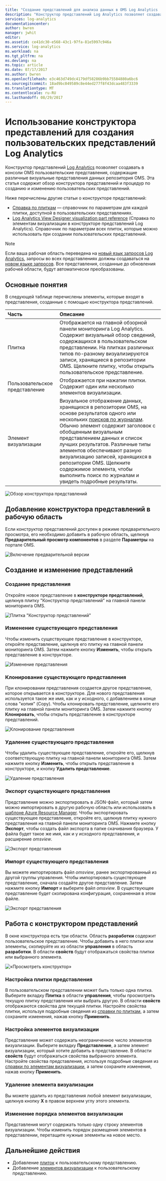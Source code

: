 ```yaml
---
title: "Создание представлений для анализа данных в OMS Log Analytics | Документация Майкрософт"
description: "Конструктор представлений Log Analytics позволяет создавать пользовательские представления, содержащие различные визуальные представления данных репозитория OMS, которые отображаются в OMS или на портале Azure. Эта статья содержит обзор конструктора представлений и процедур по созданию и изменению пользовательских представлений."
services: log-analytics
documentationcenter: 
author: bwren
manager: jwhit
editor: 
ms.assetid: ce41dc30-e568-43c1-97fa-81e5997c946a
ms.service: log-analytics
ms.workload: na
ms.tgt_pltfrm: na
ms.devlang: na
ms.topic: article
ms.date: 07/17/2017
ms.author: bwren
ms.openlocfilehash: e3c463d749dc4179df58286b9bb75584880a6bc6
ms.sourcegitcommit: 18ad9bc049589c8e44ed277f8f43dcaa483f3339
ms.translationtype: MT
ms.contentlocale: ru-RU
ms.lasthandoff: 08/29/2017
---
```

# <a name="use-view-designer-to-create-custom-views-in-log-analytics"></a>Использование конструктора представлений для создания пользовательских представлений Log Analytics
Конструктор представлений [Log Analytics](log-analytics-overview.md) позволяет создавать в консоли OMS пользовательские представления, содержащие различные визуальные представления данных репозитория OMS. Эта статья содержит обзор конструктора представлений и процедур по созданию и изменению пользовательских представлений.

Ниже перечислены другие статьи о конструкторе представлений:

* [Справка по плиткам](log-analytics-view-designer-tiles.md) — справочник по параметрам для каждой плитки, доступной в пользовательских представлениях.
* [Log Analytics View Designer visualization part reference](log-analytics-view-designer-parts.md) (Справка по элементам визуализации в конструкторе представлений Log Analytics). Справочник по параметрам всех плиток, которые можно использовать при создании пользовательских представлений.

>[!NOTE]
> Если ваша рабочая область переведена на [новый язык запросов Log Analytics](log-analytics-log-search-upgrade.md), запросы во всех представлениях должны создаваться на [новом языке запросов](https://go.microsoft.com/fwlink/?linkid=856078).  Все представления, созданные до обновления рабочей области, будут автоматически преобразованы.

## <a name="concepts"></a>Основные понятия
В следующей таблице перечислены элементы, которые входят в представления, созданные с помощью конструктора представлений.

| Часть | Описание |
|:--- |:--- |
| Плитка |Отображается на главной обзорной панели мониторинга Log Analytics.  Содержит визуальный обзор сведений, содержащихся в пользовательском представлении.  На плитках различных типов по-разному визуализируются записи, хранящиеся в репозитории OMS.  Щелкните плитку, чтобы открыть пользовательское представление. |
| Пользовательское представление |Отображается при нажатии плитки.  Содержит один или несколько элементов визуализации. |
| Элемент визуализации |Визуальное отображение данных, хранящихся в репозитории OMS, на основе результатов одного или нескольких [поисков по журналам](log-analytics-log-searches.md).  Обычно элемент содержит заголовок с обобщенным визуальным представлением данных и список лучших результатов.  Различные типы элементов обеспечивают разную визуализацию записей, хранящихся в репозитории OMS.  Щелкните содержимое элемента, чтобы выполнить поиск по журналам и увидеть подробные результаты. |

![Обзор конструктора представлений](media/log-analytics-view-designer/overview.png)

## <a name="add-view-designer-to-your-workspace"></a>Добавление конструктора представлений в рабочую область
Если конструктор представлений доступен в режиме предварительного просмотра, его необходимо добавить в рабочую область, щелкнув **Предварительный просмотр компонентов** в разделе **Параметры** на портале OMS.

![Включение предварительной версии](media/log-analytics-view-designer/preview.png)

## <a name="creating-and-editing-views"></a>Создание и изменение представлений
### <a name="create-a-new-view"></a>Создание представления
Откройте новое представление в **конструкторе представлений**, щелкнув плитку "Конструктор представлений" на главной панели мониторинга OMS.

![Плитка "Конструктор представлений"](media/log-analytics-view-designer/view-designer-tile.png)

### <a name="edit-an-existing-view"></a>Изменение существующего представления
Чтобы изменить существующее представление в конструкторе, откройте представление, щелкнув его плитку на главной панели мониторинга OMS.  Затем нажмите кнопку **Изменить**, чтобы открыть представление в конструкторе.

![Изменение представления](media/log-analytics-view-designer/menu-edit.png)

### <a name="clone-an-existing-view"></a>Клонирование существующего представления
При клонировании представления создается другое представление, которое открывается в конструкторе.  Для нового представления используется такое же имя, как и у исходного, с добавлением в конце слова "копия" (Copy).  Чтобы клонировать представление, щелкните его плитку на главной панели мониторинга OMS.  Затем нажмите кнопку **Клонировать**, чтобы открыть представление в конструкторе представлений.

![Клонирование представления](media/log-analytics-view-designer/edit-menu-clone.png)

### <a name="delete-an-existing-view"></a>Удаление существующего представления
Чтобы удалить существующее представление, откройте его, щелкнув соответствующую плитку на главной панели мониторинга OMS.  Затем нажмите кнопку **Изменить**, чтобы открыть представление в конструкторе, и кнопку **Удалить представление**.

![Удаление представления](media/log-analytics-view-designer/edit-menu-delete.png)

### <a name="export-an-existing-view"></a>Экспорт существующего представления
Представление можно экспортировать в JSON-файл, который затем можно импортировать в другую рабочую область или использовать в [шаблоне Azure Resource Manager](../azure-resource-manager/resource-group-authoring-templates.md).  Чтобы экспортировать существующее представление, откройте его, щелкнув плитку нужного представления на главной панели мониторинга OMS.  Нажмите кнопку **Экспорт**, чтобы создать файл экспорта в папке скачивания браузера.  У файла будет такое же имя, как и у исходного представления, и расширение *omsview*.

![Экспорт представления](media/log-analytics-view-designer/edit-menu-export.png)

### <a name="import-an-existing-view"></a>Импорт существующего представления
Вы можете импортировать файл *omsview*, ранее экспортированный из другой группы управления.  Чтобы импортировать существующее представление, сначала создайте другое представление.  Затем нажмите кнопку **Импорт** и выберите файл *omsview*.  В существующее представление будет скопирована конфигурация, сохраненная в этом файле.

![Экспорт представления](media/log-analytics-view-designer/edit-menu-import.png)

## <a name="working-with-view-designer"></a>Работа с конструктором представлений
В окне конструктора есть три области.  Область **разработки** содержит пользовательское представление.  Чтобы добавить в него плитки или элементы, скопируйте их из области **управления** в область **разработки**.  В области **свойств** будут отображаться свойства плитки или выбранного элемента.

![«Просмотреть конструктор»](media/log-analytics-view-designer/view-designer-screenshot.png)

### <a name="configure-view-tile"></a>Настройка плитки представления
В пользовательском представлении может быть только одна плитка.  Выберите вкладку **Плитка** в области **управления**, чтобы просмотреть текущую плитку представления или выбрать другую.  В области **свойств** отображаются свойства для текущей плитки.  Настройте свойства плитки, используя подробные сведения из [справки по плиткам](log-analytics-view-designer-tiles.md), а затем сохраните изменения, нажав кнопку **Применить**.

### <a name="configure-visualization-parts"></a>Настройка элементов визуализации
Представление может содержать неограниченное число элементов визуализации.  Выберите вкладку **Представление**, а затем элемент визуализации, который хотите добавить в представление.  В области **свойств** будут отображаться свойства выбранного элемента.  Настройте свойства представления, используя подробные сведения из [справки по элементам визуализации](log-analytics-view-designer-parts.md), а затем сохраните изменения, нажав кнопку **Применить**.

### <a name="delete-a-visualization-part"></a>Удаление элемента визуализации
Вы можете удалить из представления любой элемент визуализации, щелкнув кнопку **X** в правом верхнем углу этого элемента.

### <a name="rearrange-visualization-parts"></a>Изменение порядка элементов визуализации
Представления могут содержать только одну строку элементов визуализации.  Чтобы изменить порядок размещения элементов в представлении, перетащите нужные элементы на новое место.

## <a name="next-steps"></a>Дальнейшие действия
* Добавление [плиток](log-analytics-view-designer-tiles.md) к пользовательскому представлению.
* Добавление [элементов визуализации](log-analytics-view-designer-parts.md) к пользовательскому представлению.

